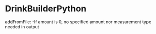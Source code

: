 # DrinkBuilderPython
addFromFile:
-If amount is 0, no specified amount nor measurement type needed in output
